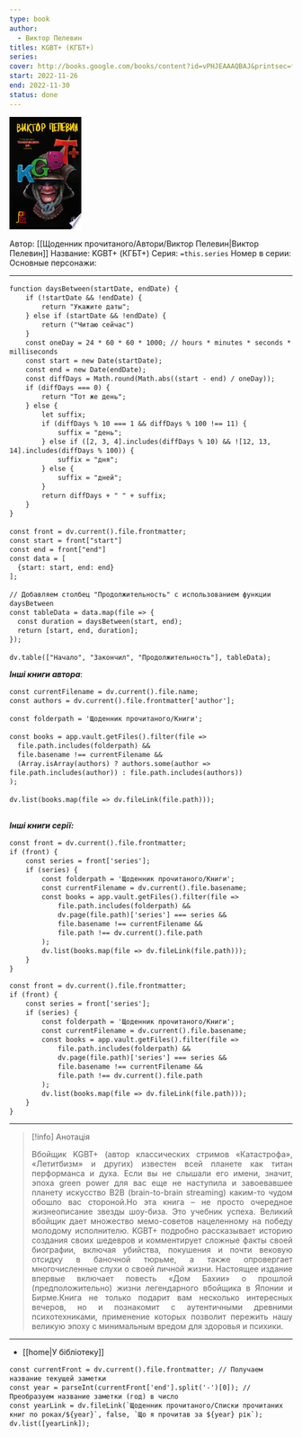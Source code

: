```yaml
---
type: book
author:
  - Виктор Пелевин
titles: KGBT+ (КГБТ+)
series:
cover: http://books.google.com/books/content?id=vPHJEAAAQBAJ&printsec=frontcover&img=1&zoom=1&edge=curl&source=gbs_api
start: 2022-11-26
end: 2022-11-30
status: done
---
```

![cover|150](media/cover!150-263.jpg)

Автор: [[Щоденник прочитаного/Автори/Виктор Пелевин|Виктор Пелевин]]
Название: KGBT+ (КГБТ+)
Серия:  `=this.series`
Номер в серии:
Основные персонажи:

---
```dataviewjs
function daysBetween(startDate, endDate) {
	if (!startDate && !endDate) { 
		return "Укажите даты"; 
	} else if (startDate && !endDate) {
		return ("Читаю сейчас")
	}
	const oneDay = 24 * 60 * 60 * 1000; // hours * minutes * seconds * milliseconds
	const start = new Date(startDate);
	const end = new Date(endDate);
	const diffDays = Math.round(Math.abs((start - end) / oneDay));
	if (diffDays === 0) {
		return "Тот же день";   
	} else {
		let suffix;     
	    if (diffDays % 10 === 1 && diffDays % 100 !== 11) {
		    suffix = "день";     
	    } else if ([2, 3, 4].includes(diffDays % 10) && ![12, 13, 14].includes(diffDays % 100)) {
			suffix = "дня";     
		} else {       
			suffix = "дней";     
		}          
		return diffDays + " " + suffix;   
	} 
}  

const front = dv.current().file.frontmatter;
const start = front["start"]
const end = front["end"]
const data = [
  {start: start, end: end}
];

// Добавляем столбец "Продолжительность" с использованием функции daysBetween
const tableData = data.map(file => {
  const duration = daysBetween(start, end);
  return [start, end, duration];
});

dv.table(["Начало", "Закончил", "Продолжительность"], tableData);
```

***Інші книги автора***:
```dataviewjs
const currentFilename = dv.current().file.name;
const authors = dv.current().file.frontmatter['author'];

const folderpath = 'Щоденник прочитаного/Книги';

const books = app.vault.getFiles().filter(file =>
  file.path.includes(folderpath) &&
  file.basename !== currentFilename &&
  (Array.isArray(authors) ? authors.some(author => file.path.includes(author)) : file.path.includes(authors))
);

dv.list(books.map(file => dv.fileLink(file.path)));


```
***Інші книги серії:***
```dataviewjs
const front = dv.current().file.frontmatter;
if (front) {
	const series = front['series'];
	if (series) {
		const folderpath = 'Щоденник прочитаного/Книги';
		const currentFilename = dv.current().file.basename;
		const books = app.vault.getFiles().filter(file =>  
			file.path.includes(folderpath) && 
			dv.page(file.path)['series'] === series && 
			file.basename !== currentFilename &&
			file.path !== dv.current().file.path 
		);
		dv.list(books.map(file => dv.fileLink(file.path)));
	}
}

```

```dataviewjs
const front = dv.current().file.frontmatter;
if (front) {
	const series = front['series'];
	if (series) {
		const folderpath = 'Щоденник прочитаного/Книги';
		const currentFilename = dv.current().file.basename;
		const books = app.vault.getFiles().filter(file =>  
			file.path.includes(folderpath) && 
			dv.page(file.path)['series'] === series && 
			file.basename !== currentFilename &&
			file.path !== dv.current().file.path 
		);
		dv.list(books.map(file => dv.fileLink(file.path)));
	}
}

```

---
>[!info] Анотація
><p align="justify">Вбойщик KGBT+ (автор классических стримов «Катастрофа», «Летитбизм» и других) известен всей планете как титан перформанса и духа. Если вы не слышали его имени, значит, эпоха green power для вас еще не наступила и завоевавшее планету искусство B2B (brain-to-brain streaming) каким-то чудом обошло вас стороной.Но эта книга – не просто очередное жизнеописание звезды шоу-биза. Это учебник успеха. Великий вбойщик дает множество мемо-советов нацеленному на победу молодому исполнителю. KGBT+ подробно рассказывает историю создания своих шедевров и комментирует сложные факты своей биографии, включая убийства, покушения и почти вековую отсидку в баночной тюрьме, а также опровергает многочисленные слухи о своей личной жизни. Настоящее издание впервые включает повесть «Дом Бахии» о прошлой (предположительно) жизни легендарного вбойщика в Японии и Бирме.Книга не только подарит вам несколько интересных вечеров, но и познакомит с аутентичными древними психотехниками, применение которых позволит пережить нашу великую эпоху с минимальным вредом для здоровья и психики.</p>

___

- [[home|У бібліотеку]]
```dataviewjs
const currentFront = dv.current().file.frontmatter; // Получаем название текущей заметки
const year = parseInt(currentFront['end'].split('-')[0]); // Преобразуем название заметки (год) в число
const yearLink = dv.fileLink(`Щоденник прочитаного/Списки прочитаних книг по роках/${year}`, false, `Що я прочитав за ${year} рік`);
dv.list([yearLink]);
```